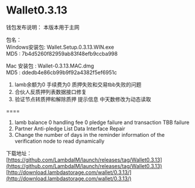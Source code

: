 # Wallet0.3.13

钱包发布说明： 
本版本用于主网    

包名：  
Windows安装包: Wallet.Setup.0.3.13.WIN.exe  
MD5         : 7b4d5260f82959ab83f48efb9ccba998  

Mac 安装包   : Wallet-0.3.13.MAC.dmg  
MD5         : ddedb4e86cb99b9f92a4382f5ef6951c  


1. lamb余额为0 手续费为0 质押失败和交易tbb失败的问题
2. 合伙人反质押列表数据接口修复
3. 验证节点转质押和解除质押 提示信息 中天数修改为动态读取

====

1. lamb balance 0 handling fee 0 pledge failure and transaction TBB failure
2. Partner Anti-pledge List Data Interface Repair
3. Change the number of days in the reminder information of the verification node to read dynamically

下载地址：  
[https://github.com/LambdaIM/launch/releases/tag/Wallet0.3.13](https://github.com/LambdaIM/launch/releases/tag/Wallet0.3.13)  
[http://download.lambdastorage.com/wallet/0.3.13/](http://download.lambdastorage.com/wallet/0.3.13/)
